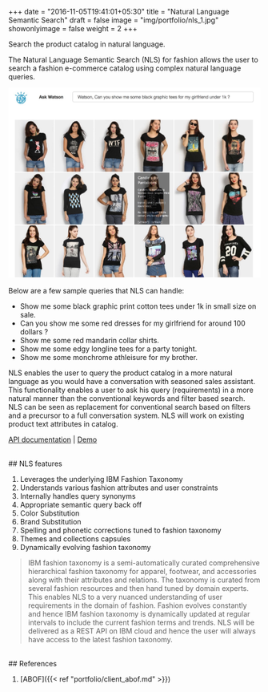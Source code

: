 +++
date = "2016-11-05T19:41:01+05:30"
title = "Natural Language Semantic Search"
draft = false
image = "img/portfolio/nls_1.jpg"
showonlyimage = false
weight = 2
+++

Search the product catalog in natural language.
<!--more-->

The Natural Language Semantic Search (NLS) for fashion allows the user to search a fashion e-commerce catalog using complex natural language queries. 

<img src="/img/portfolio/abofnls_2.jpg" width="600">

Below are a few sample queries that NLS can handle:

* Show me some black graphic print cotton tees under 1k in small size on sale.
* Can you show me some red dresses for my girlfriend for around 100 dollars ?
* Show me some red mandarin collar shirts.
* Show me some edgy longline tees for a party tonight.
* Show me some monchrome athleisure for my brother.

NLS enables the user to query the product catalog in a more natural language as you would have a conversation with seasoned sales assistant. This functionality enables a user to ask his query (requirements) in a more natural manner than the conventional keywords and filter based search. NLS can be seen as replacement for conventional search based on filters and a precursor to a full conversation system. NLS will work on existing product text attributes in catalog.

[API documentation](https://cognitivefashion.github.io/slate/#natural-language-search) | [Demo](http://cfdemosflagship.mybluemix.net/)

</br>
## NLS features

1. Leverages the underlying IBM Fashion Taxonomy 
2. Understands various fashion attributes and user constraints
3. Internally handles query synonyms 
4. Appropriate semantic query back off 
5. Color Substitution 
6. Brand Substitution 
7. Spelling and phonetic corrections tuned to fashion taxonomy
8. Themes and collections capsules
9. Dynamically evolving fashion taxonomy 

> IBM fashion taxonomy is a semi-automatically curated comprehensive hierarchical fashion taxonomy for apparel, footwear, and accessories along with their attributes and relations. The taxonomy is curated from several fashion resources and then hand tuned by domain experts. This enables NLS to a very nuanced understanding of user requirements in the domain of fashion.
Fashion evolves constantly and hence IBM fashion taxonomy is dynamically updated at regular intervals to include the current fashion terms and trends. NLS will be delivered as a REST API on IBM cloud and hence the user will always have access to the latest fashion taxonomy.

</br>
## References

1. [ABOF]({{< ref "portfolio/client_abof.md" >}}) 


